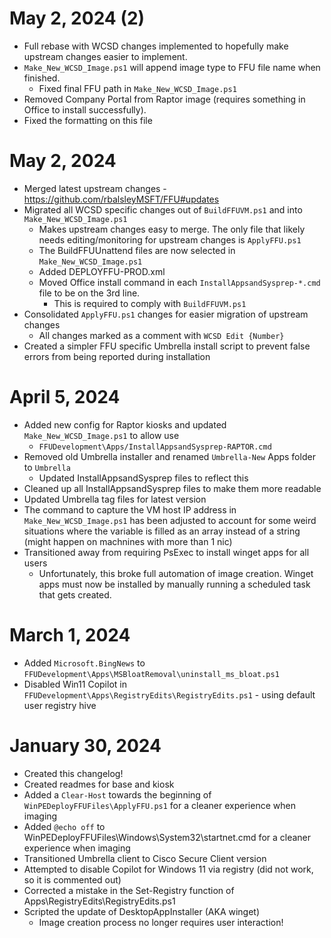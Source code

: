 # May 2, 2024 (2)
  - Full rebase with WCSD changes implemented to hopefully make upstream changes easier to implement.
  - `Make_New_WCSD_Image.ps1` will append image type to FFU file name when finished.
    - Fixed final FFU path in `Make_New_WCSD_Image.ps1`
  - Removed Company Portal from Raptor image (requires something in Office to install successfully).
  - Fixed the formatting on this file


# May 2, 2024
  - Merged latest upstream changes - https://github.com/rbalsleyMSFT/FFU#updates
  - Migrated all WCSD specific changes out of `BuildFFUVM.ps1` and into `Make_New_WCSD_Image.ps1`
    - Makes upstream changes easy to merge. The only file that likely needs editing/monitoring for upstream changes is `ApplyFFU.ps1`
    - The BuildFFUUnattend files are now selected in `Make_New_WCSD_Image.ps1`
    - Added DEPLOYFFU-PROD.xml
    - Moved Office install command in each `InstallAppsandSysprep-*.cmd` file to be on the 3rd line.
      - This is required to comply with `BuildFFUVM.ps1`
  - Consolidated `ApplyFFU.ps1` changes for easier migration of upstream changes
    - All changes marked as a comment with `WCSD Edit {Number}`
  - Created a simpler FFU specific Umbrella install script to prevent false errors from being reported during installation


# April 5, 2024
  - Added new config for Raptor kiosks and updated `Make_New_WCSD_Image.ps1` to allow use
    - `FFUDevelopment\Apps/InstallAppsandSysprep-RAPTOR.cmd`
  - Removed old Umbrella installer and renamed `Umbrella-New` Apps folder to `Umbrella`
    - Updated InstallAppsandSysprep files to reflect this
  - Cleaned up all InstallAppsandSysprep files to make them more readable
  - Updated Umbrella tag files for latest version
  - The command to capture the VM host IP address in `Make_New_WCSD_Image.ps1` has been adjusted to account for some weird situations where the variable is filled as an array instead of a string (might happen on machnines with more than 1 nic)
  - Transitioned away from requiring PsExec to install winget apps for all users
    - Unfortunately, this broke full automation of image creation. Winget apps must now be installed by manually running a scheduled task that gets created.


# March 1, 2024
  - Added `Microsoft.BingNews` to `FFUDevelopment\Apps\MSBloatRemoval\uninstall_ms_bloat.ps1`
  - Disabled Win11 Copilot in `FFUDevelopment\Apps\RegistryEdits\RegistryEdits.ps1` - using default user registry hive


# January 30, 2024
  - Created this changelog!
  - Created readmes for base and kiosk
  - Added a `Clear-Host` towards the beginning of `WinPEDeployFFUFiles\ApplyFFU.ps1` for a cleaner experience when imaging
  - Added `@echo off` to WinPEDeployFFUFiles\Windows\System32\startnet.cmd for a cleaner experience when imaging
  - Transitioned Umbrella client to Cisco Secure Client version
  - Attempted to disable Copilot for Windows 11 via registry (did not work, so it is commented out)
  - Corrected a mistake in the Set-Registry function of Apps\RegistryEdits\RegistryEdits.ps1
  - Scripted the update of DesktopAppInstaller (AKA winget)
    - Image creation process no longer requires user interaction!